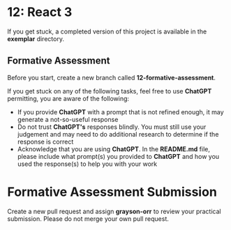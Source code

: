 # 12: React 3

If you get stuck, a completed version of this project is available in the **exemplar** directory.

## Formative Assessment

Before you start, create a new branch called **12-formative-assessment**.

If you get stuck on any of the following tasks, feel free to use **ChatGPT** permitting, you are aware of the following:

- If you provide **ChatGPT** with a prompt that is not refined enough, it may generate a not-so-useful response
- Do not trust **ChatGPT's** responses blindly. You must still use your judgement and may need to do additional research to determine if the response is correct
- Acknowledge that you are using **ChatGPT**. In the **README.md** file, please include what prompt(s) you provided to **ChatGPT** and how you used the response(s) to help you with your work

# Formative Assessment Submission

Create a new pull request and assign **grayson-orr** to review your practical submission. Please do not merge your own pull request.